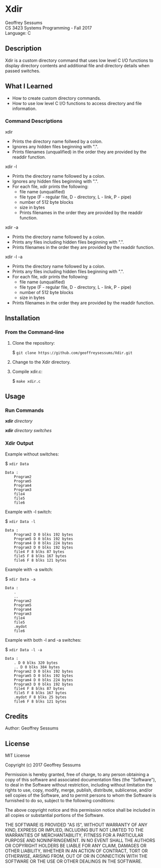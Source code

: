 # Xdir

Geoffrey Sessums  
CS 3423 Systems Programming - Fall 2017  
Language: C  

## Description

Xdir is a custom directory command that uses low level C I/O functions to display directory contents and additional file and directory details when passed switches.

## What I Learned

* How to create custom directory commands.
* How to use low level C I/O functions to access directory and file information.

### Command Descriptions

xdir

* Prints the directory name follwed by a colon.
* Ignores any hidden files beginning with ".".
* Prints filenames (unqualified) in the order they are provided by the readdir function.

xdir -l

* Prints the directory name followed by a colon.
* Ignores any hidden files beginning with ".".
* For each file, xdir prints the following:
  * file name (unqualified)
  * file type (F - regular file, D - directory, L - link, P - pipe)
  * number of 512 byte blocks
  * size in bytes
  * Prints filenames in the order they are provided by the readdir function.

xdir -a

* Prints the directory name followed by a colon.
* Prints any files including hidden files beginning with ".".
* Prints filenames in the order they are provided by the readdir function.

xdir -l -a

* Prints the directory name followed by a colon.
* Prints any files including hidden files beginning with ".".
* For each file, xdir prints the following:
  * file name (unqualified)
  * file type (F - regular file, D - directory, L - link, P - pipe)
  * number of 512 byte blocks
  * size in bytes
* Prints filenames in the order they are provided by the readdir function.

## Installation

### From the Command-line

1. Clone the repository:

    $ `git clone https://github.com/geoffreysessums/Xdir.git`
2. Change to the Xdir directory.
3. Compile xdir.c:

    $ `make xdir.c`

## Usage

### Run Commands

**xdir** *directory*

**xdir** *directory* *switches*

### Xdir Output

Example without switches:

$ `xdir Data`

    Data :  
        Program2
        Program5  
        Program4
        Program3
        file4
        file5
        file6

Example with -l switch:

$ `xdir Data -l`

    Data :
        Program2 D 0 blks 192 bytes
        Program5 D 0 blks 192 bytes
        Program4 D 0 blks 224 bytes
        Program3 D 0 blks 192 bytes
        file4 F 8 blks 87 bytes
        file5 F 8 blks 167 bytes
        file6 F 8 blks 121 bytes

Example with -a switch:

$ `xdir Data -a`

    Data :
        .
        ..
        Program2
        Program5
        Program4
        Program3
        file4
        file5
        .mydot
        file6

Example with both -l and -a switches:

$ `xdir Data -l -a`

    Data :
        . D 0 blks 320 bytes
        .. D 0 blks 384 bytes
        Program2 D 0 blks 192 bytes
        Program5 D 0 blks 192 bytes
        Program4 D 0 blks 224 bytes
        Program3 D 0 blks 192 bytes
        file4 F 8 blks 87 bytes
        file5 F 8 blks 167 bytes
        .mydot F 8 blks 25 bytes
        file6 F 8 blks 121 bytes

## Credits

Author: Geoffrey Sessums

## License

MIT License

Copyright (c) 2017 Geoffrey Sessums

Permission is hereby granted, free of charge, to any person obtaining a copy
of this software and associated documentation files (the "Software"), to deal
in the Software without restriction, including without limitation the rights
to use, copy, modify, merge, publish, distribute, sublicense, and/or sell
copies of the Software, and to permit persons to whom the Software is
furnished to do so, subject to the following conditions:

The above copyright notice and this permission notice shall be included in all
copies or substantial portions of the Software.

THE SOFTWARE IS PROVIDED "AS IS", WITHOUT WARRANTY OF ANY KIND, EXPRESS OR
IMPLIED, INCLUDING BUT NOT LIMITED TO THE WARRANTIES OF MERCHANTABILITY,
FITNESS FOR A PARTICULAR PURPOSE AND NONINFRINGEMENT. IN NO EVENT SHALL THE
AUTHORS OR COPYRIGHT HOLDERS BE LIABLE FOR ANY CLAIM, DAMAGES OR OTHER
LIABILITY, WHETHER IN AN ACTION OF CONTRACT, TORT OR OTHERWISE, ARISING FROM,
OUT OF OR IN CONNECTION WITH THE SOFTWARE OR THE USE OR OTHER DEALINGS IN THE
SOFTWARE.
